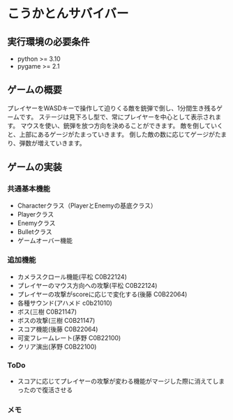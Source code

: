 # こうかとんサバイバー
## 実行環境の必要条件
* python >= 3.10
* pygame >= 2.1

## ゲームの概要
プレイヤーをWASDキーで操作して迫りくる敵を銃弾で倒し、1分間生き残るゲームです。
ステージは見下ろし型で、常にプレイヤーを中心として表示されます。
マウスを使い、銃弾を放つ方向を決めることができます。
敵を倒していくと、上部にあるゲージがたまっていきます。
倒した敵の数に応じてゲージがたまり、弾数が増えていきます。

## ゲームの実装

### 共通基本機能
* Characterクラス（PlayerとEnemyの基底クラス）
* Playerクラス
* Enemyクラス
* Bulletクラス
* ゲームオーバー機能

### 追加機能
* カメラスクロール機能(平松 C0B22124)
* プレイヤーのマウス方向への攻撃(平松 C0B22124)
* プレイヤーの攻撃がscoreに応じで変化する(後藤 C0B22064)
* 各種サウンド(アハメド c0b21010)
* ボス(三樹 C0B21147)
* ボスの攻撃(三樹 C0B21147)
* スコア機能(後藤 C0B22064)
* 可変フレームレート(茅野 C0B22100)
* クリア演出(茅野 C0B22100)
### ToDo

* スコアに応じてプレイヤーの攻撃が変わる機能がマージした際に消えてしまったので復活させる

### メモ

